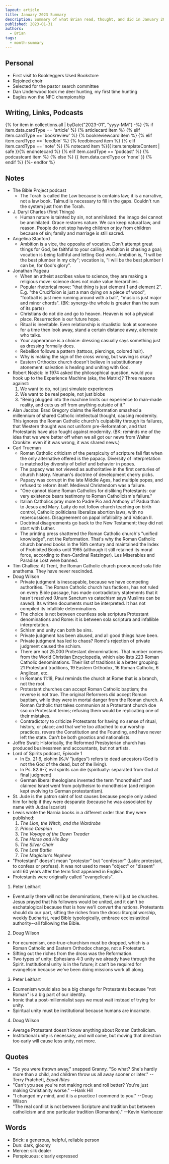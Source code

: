 ```yaml
---
layout: article
title: January 2023 Summary
description: Summary of what Brian read, thought, and did in January 2023
published: 2023-01-31
authors:
  - Brian
tags:
  - month-summary
---
```


## Personal
- First visit to Bookleggers Used Bookstore
- Rejoined choir
- Selected for the pastor search committee
- Dan Underwood took me deer hunting, my first time hunting
- Eagles won the NFC championship

## Writing, Links, Podcasts

<div class="stack cards">
{% for item in collections.all | byDate("2023-01", "yyyy-MM") -%}
  {% if item.data.cardType == 'article' %}
  {% articlecard item %}
  {% elif item.cardType == 'bookreview' %}
  {% bookreviewcard item %}
  {% elif item.cardType == 'feedbin' %}
  {% feedbincard item %}
  {% elif item.cardType == 'note' %}
  {% notecard item %}{{ item.templateContent | safe }}{% endnotecard %}
  {% elif item.cardType == 'podcast' %}
  {% podcastcard item %}
  {% else %}
  {{ item.data.cardType or 'none' }}
  {% endif %}
{%- endfor %}
</div>

## Notes
- The Bible Project podcast
  - The Torah is called the Law because is contains law; it is a narrative, not a law book. Talmud is necessary to fill in the gaps. Couldn't run the system just from the Torah.
- J. Daryl Charles (First Things)
  - Human nature is tainted by sin, not annihilated: the imago dei cannot be annihilated. Grace restores nature. We can keep natural law, and reason. People do not stop having children or joy from children because of sin; family and marriage is still sacred.
- Angelina Stanford
  - Ambition is a vice, the opposite of vocation. Don't attempt great things for God, be faithful to your calling. Ambition is chasing a goal; vocation is being faithful and letting God work. Ambition is, "I will be the best plumber in my city"; vocation is, "I will be the best plumber I can be, for God's glory".
- Jonathan Pageau
  - When an atheist ascribes value to science, they are making a religious move: science does not make value hierarchies.
  - Popular rhetorical move: "that thing is just element 1 and element 2". E.g. "the Crucifixion is just a man dying on a piece of wood", "football is just men running around with a ball", "music is just major and minor chords". (BK: synergy-the whole is greater than the sum of its parts)
  - Christians do not die and go to heaven. Heaven is not a physical place. Resurrection is our future hope.
  - Ritual is inevitable. Even relationship is ritualistic: look at someone for a time then look away, stand a certain distance away, alternate who talks.
  - Your appearance is a choice: dressing casually says something just as dressing formally does.
  - Rebellion follows a pattern (tattoos, piercings, colored hair).
  - Why is making the sign of the cross wrong, but waving is okay?
  - Eastern Orthodox church doesn't believe in substitutionary atonement: salvation is healing and uniting with God.
- Robert Nozick: in 1974 asked the philosophical question, would you hook up to the Experience Machine (aka, the Matrix)? Three reasons against:
  1. We want to do, not just simulate experiences
  2. We want to be real people, not just blobs
  3. "Being plugged into the machine limits our experience to man-made reality, and cuts us off from anything outside of it."
- Alan Jacobs: Brad Gregory claims the Reformation smashed a millennium of shared Catholic intellectual thought, causing modernity. This ignores the Roman Catholic church's culpability through its failures, that Western thought was not uniform pre-Reformation, and that Protestants have also fought against modernity. (BK: reminds me of the idea that we were better off when we all got our news from Walter Cronkite: even if it was wrong, it was shared news.)
- Carl Trueman
  - Roman Catholic criticism of the perspicuity of scripture fall flat when the only alternative offered is the papacy. Diversity of interpretation is matched by diversity of belief and behavior in popes.
  - The papacy was not viewed as authoritative in the first centuries of church history. Neuman's doctrine of development cherry picks.
  - Papacy was corrupt in the late Middle Ages, had multiple popes, and refused to reform itself. Medieval Christendom was a failure.
  - "One cannot blame Roman Catholics for disliking Protestants: our very existence bears testimony to Roman Catholicism's failure."
  - Italian Catholics pray more to Padre Pio and Anthony of Padua than to Jesus and Mary. Laity do not follow church teaching on birth control, Catholic politicians liberalize abortion laws, with no repercussions. Disagreement on papal infallibility and Vatican II.
  - Doctrinal disagreements go back to the New Testament; they did not start with Luther.
  - The printing press shattered the Roman Catholic church's "unified knowledge", not the Reformation. That's why the Roman Catholic church banned books in the 16th century and maintained the Index of Prohibited Books until 1965 (although it still retained its moral force, according to then-Cardinal Ratzinger). Les Miserables and Paradise Lost were banned.
- Tim Challies: At Trent, the Roman Catholic church pronounced sola fide anathema. They have never rescinded.
- Doug Wilson
  - Private judgment is inescapable, because we have competing authorities. The Roman Catholic church has factions, has not ruled on every Bible passage, has made contradictory statements that it hasn't resolved (Unum Sanctum vs catechism says Muslims can be saved). Its written documents must be interpreted. It has not compiled its infallible determinations.
  - The choice is not between countless sola scriptura Protestant denominations and Rome: it is between sola scriptura and infallible interpretation.
  - Schism and unity can both be sins.
  - Private judgment has been abused, and all good things have been.
  - Private judgment has led to chaos? Rome's rejection of private judgment caused the schism.
  - There are not 25,000 Protestant denominations. That number comes from the World Christian Encyclopedia, which also lists 223 Roman Catholic denominations. Their list of traditions is a better grouping: 21 Protestant traditions, 19 Eastern Orthodox, 16 Roman Catholic, 6 Anglican, etc.
  - In Romans 11:18, Paul reminds the church at Rome that is a branch, not the root.
  - Protestant churches can accept Roman Catholic baptism; the reverse is not true. The original Reformers did accept Roman baptism, while they were in mortal danger from the Roman church. A Roman Catholic that takes communion at a Protestant church doe sso on Protestant terms; refusing them would be replicating one of their mistakes.
  - Contradictory to criticize Protestants for having no sense of ritual, history, or place; and that we're too attached to our worship practices, revere the Constitution and the Founding, and have never left the state. Can't be both gnostics and nationalists.
- Joffre Swait: Historically, the Reformed Presbyterian church has produced businessmen and accountants, but not artists.
- Lord of Spirits podcast, Episode 1
  - In Ex. 21:6, elohim (KJV "judges") refers to dead ancestors (God is not the God of the dead, but of the living).
  - In Ps. 82:6-7, evil spirits can die (spiritually: separated from God at final judgment)
  - German liberal theologians invented the term "monotheist" and claimed Israel went from polytheism to monotheism (and religion kept evolving to German protestantism).
- St. Jude is the patron saint of lost causes because people only asked him for help if they were desparate (because he was associated by name with Judas Iscariot)
- Lewis wrote the Narnia books in a different order than they were published:
  1. *The Lion, the Witch, and the Wardrobe*
  2. *Prince Caspian*
  3. *The Voyage of the Dawn Treader*
  4. *The Horse and His Boy*
  5. *The Silver Chair*
  6. *The Last Battle*
  7. *The Magician's Nephew*
- "Protestant" doesn't mean "protestor" but "confessor" (Latin: protestari, to confess or profess). It was not used to mean "object" or "dissent" until 60 years after the term first appeared in English. 
- Protestants were originally called "evangelicals". 
1. Peter Leithart
  - Eventually there will not be denominations, there will just be churches. Jesus prayed that his followers would be united, and it can't be eschatalogical because that is how we'll convert the nations. Protestants should do our part, sifting the riches from the dross: liturgial worship, weekly Eucharist, read Bible typologically, embrace ecclesiastical authority--all following the Bible.
2. Doug Wilson
  - For ecumenism, one-true-churchism must be dropped, which is a Roman Catholic and Eastern Orthodox change, not a Protestant.
  - Sifting out the riches from the dross was the Reformation.
  - Two types of unity: Ephesians 4:3 unity we already have through the Spirit. Institutional unity is in the future; it can't be required for evangelism because we've been doing missions work all along.
3. Peter Leithart
  - Ecumenism would also be a big change for Protestants because "not Roman" is a big part of our identity. 
  - Ironic that a post-millennialist says we must wait instead of trying for unity. 
  - Spiritual unity must be institutional because humans are incarnate.
4. Doug Wilson
  - Average Protestant doesn't know anything about Roman Catholicism.
  - Institutional unity is necessary, and will come, but moving that direction too early will cause less unity, not more.

## Quotes
- "So you were thrown away," snapped Granny. "So what? She's hardly more than a child, and children throw us all away sooner or later." --Terry Pratchett, *Equal Rites*
- "Can't you see you're not making rock and roll better? You're just making Christianity worse." --Hank Hill
- "I changed my mind, and it is a practice I commend to you." --Doug Wilson
- "The real conflict is not between Scripture and tradition but between catholicism and one particular tradition (Romanism)." --Kevin Vanhoozer

## Words
- Brick: a generous, helpful, reliable person
- Dun: dark, gloomy
- Mercer: silk dealer
- Perspicuous: clearly expressed